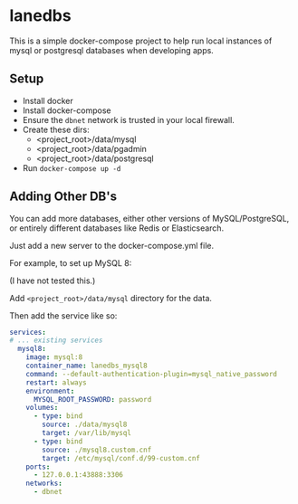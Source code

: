 # lanedbs
This is a simple docker-compose project to help run local instances of mysql or 
postgresql databases when developing apps.

## Setup
* Install docker
* Install docker-compose
* Ensure the `dbnet` network is trusted in your local firewall.
* Create these dirs:
  * <project_root>/data/mysql
  * <project_root>/data/pgadmin
  * <project_root>/data/postgresql
* Run `docker-compose up -d`

## Adding Other DB's

You can add more databases, either other versions of MySQL/PostgreSQL, or 
entirely different databases like Redis or Elasticsearch.

Just add a new server to the docker-compose.yml file.

For example, to set up MySQL 8:

(I have not tested this.)

Add `<project_root>/data/mysql` directory for the data.

Then add the service like so:

```yaml
services:
# ... existing services
  mysql8:
    image: mysql:8
    container_name: lanedbs_mysql8
    command: --default-authentication-plugin=mysql_native_password
    restart: always
    environment:
      MYSQL_ROOT_PASSWORD: password
    volumes:
      - type: bind
        source: ./data/mysql8
        target: /var/lib/mysql
      - type: bind
        source: ./mysql8.custom.cnf
        target: /etc/mysql/conf.d/99-custom.cnf
    ports:
      - 127.0.0.1:43888:3306
    networks:
      - dbnet
```